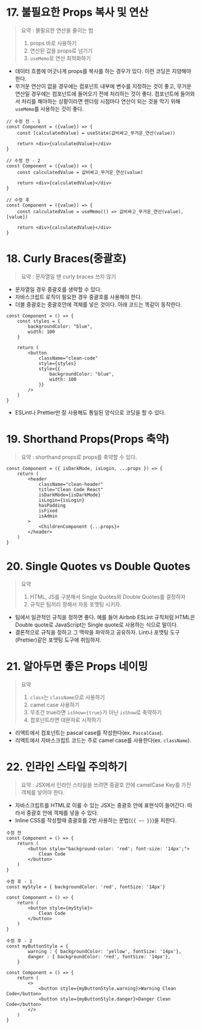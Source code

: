 # 17. 불필요한 Props 복사 및 연산

> 요약 : 불필요한 연산을 줄이는 법
>
> 1. props 바로 사용하기
> 2. 연산된 값을 props로 넘기기
> 3. `useMemo`로 연산 최적화하기

- 데이터 흐름에 어긋나게 props를 복사를 하는 경우가 있다. 이런 코딩은 지양해야한다.
- 무거운 연산이 없을 경우에는 컴포넌트 내부에 변수를 지정하는 것이 좋고, 무거운 연산일 경우에는 컴포넌트에 들어오기 전에 처리하는 것이 좋다. 컴포넌트에 들어와서 처리를 해야하는 상황이라면 렌더링 시점마다 연산이 되는 것을 막기 위해 `useMemo`를 사용하는 것이 좋다.

```
// 수정 전 - 1
const Component = ({value}) => {
    const [calculatedValue] = useState(값비싸고_무거운_연산(value))

    return <div>{calculatedValue}</div>
}
```

```
// 수정 전 - 2
const Component = ({value}) => {
    const calculatedValue = 값비싸고_무거운_연산(value)

    return <div>{calculatedValue}</div>
}
```

```
// 수정 후
const Component = ({value}) => {
    const calculatedValue = useMemo(() => 값비싸고_무거운_연산(value), [value])

    return <div>{calculatedValue}</div>
}
```

# 18. Curly Braces(중괄호)

> 요약 : 문자열일 땐 curly braces 쓰지 않기

- 문자열일 경우 중괄호를 생략할 수 있다.
- 자바스크립트 로직이 필요한 경우 중괄호를 사용해야 한다.
- 더블 중괄호는 중괄호안에 객체를 넣은 것이다. 아래 코드는 똑같이 동작한다.

```
const Component = () => {
    const styles = {
        backgroundColor: "blue",
        width: 100
    }

    return (
        <button
            className="clean-code"
            style={styles}
            style={{
                backgroundColor: "blue",
                width: 100
            }}
        />
    )
}
```

- ESLint나 Prettier만 잘 사용해도 통일된 양식으로 코딩을 할 수 있다.

# 19. Shorthand Props(Props 축약)

> 요약 : shorthand props로 props를 축약할 수 있다.

```
const Component = ({ isDarkMode, isLogin, ...props }) => {
    return (
        <header
            className="clean-header"
            title="Clean Code React"
            isDarkMode={isDarkMode}
            isLogin={isLogin}
            hasPadding
            isFixed
            isAdmin
        >
            <ChildrenComponent {...props}>
        </header>
    )
}
```

# 20. Single Quotes vs Double Quotes

> 요약
>
> 1. HTML, JS를 구분해서 Single Quotes와 Double Quotes를 결정하자
> 2. 규칙은 팀끼리 정해서 자동 포맷팅 시키자.

- 팀에서 일관적인 규칙을 정하면 좋다. 예를 들어 Airbnb ESLint 규칙처럼 HTML은 Double quote로 JavaScript는 Single quote로 사용하는 식으로 말이다.
- 결론적으로 규칙을 정하고 그 맥락을 파악하고 공유하자. Lint나 포맷팅 도구(Prettier)같은 포맷팅 도구에 취임하자.

# 21. 알아두면 좋은 Props 네이밍

> 요약
>
> 1. `class`는 `className`으로 사용하기
> 2. camel case 사용하기
> 3. 무조건 true라면 `isShow={true}`가 아닌 `isShow`로 축약하기
> 4. 컴포넌트라면 대문자로 시작하기

- 리액트에서 컴포넌트는 pascal case를 작성한다(ex. `PascalCase`).
- 리액트에서 자바스크립트 코드는 주로 camel case를 사용한다(ex. `className`).

# 22. 인라인 스타일 주의하기

> 요약 : JSX에서 인라인 스타일을 쓰려면 중괄호 안에 camelCase Key를 가진 객체를 넣어야 한다.

- 자바스크립트를 HTML로 이룰 수 있는 JSX는 중괄호 안에 표현식이 들어간다. 따라서 중괄호 안에 객체를 넣을 수 있다.
- Inline CSS를 작성할때 중괄호를 2번 사용하는 문법(`{{ ~~ }}`)을 피한다.

```
수정 전
const Component = () => {
    return (
        <button style="background-color: 'red'; font-size: '14px';">
            Clean Code
        </button>
    )
}
```

```
수정 후 - 1
const myStyle = { backgroundColor: 'red', fontSize: '14px'}

const Component = () => {
    return (
        <button style={myStyle}>
            Clean Code
        </button>
    )
}
```

```
수정 후 - 2
const myButtonStyle = {
        warning : { backgroundColor: 'yellow', fontSize: '14px'},
        danger : { backgroundColor: 'red', fontSize: '14px'},
    }

const Component = () => {
    return (
        <>
            <button style={myButtonStyle.warning}>Warning Clean Code</button>
            <button style={myButtonStyle.danger}>Danger Clean Code</button>
        </>
    )
}
```
